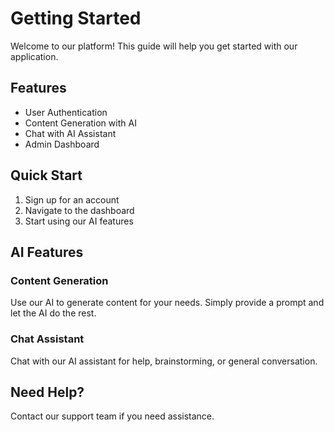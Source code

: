 # Getting Started

Welcome to our platform! This guide will help you get started with our application.

## Features

- User Authentication
- Content Generation with AI
- Chat with AI Assistant
- Admin Dashboard

## Quick Start

1. Sign up for an account
2. Navigate to the dashboard
3. Start using our AI features

## AI Features

### Content Generation
Use our AI to generate content for your needs. Simply provide a prompt and let the AI do the rest.

### Chat Assistant
Chat with our AI assistant for help, brainstorming, or general conversation.

## Need Help?

Contact our support team if you need assistance. 